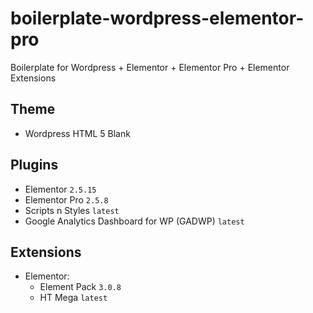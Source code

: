 # boilerplate-wordpress-elementor-pro
Boilerplate for Wordpress + Elementor + Elementor Pro + Elementor Extensions


## Theme
- Wordpress HTML 5 Blank

## Plugins
- Elementor `2.5.15`
- Elementor Pro `2.5.8`
- Scripts n Styles `latest`
- Google Analytics Dashboard for WP (GADWP) `latest`

## Extensions
- Elementor:
  - Element Pack `3.0.8`
  - HT Mega `latest`
